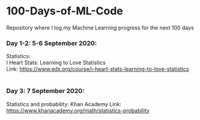 # 100-Days-of-ML-Code
Repository where I log my Machine Learning progress for the next 100 days

### Day 1-2: 5-6 September 2020:
Statistics: <br />
I Heart Stats: Learning to Love Statistics <br />
Link: https://www.edx.org/course/i-heart-stats-learning-to-love-statistics <br />
<br />

### Day 3: 7 September 2020:
Statistics and probability: Khan Academy
Link: https://www.khanacademy.org/math/statistics-probability
